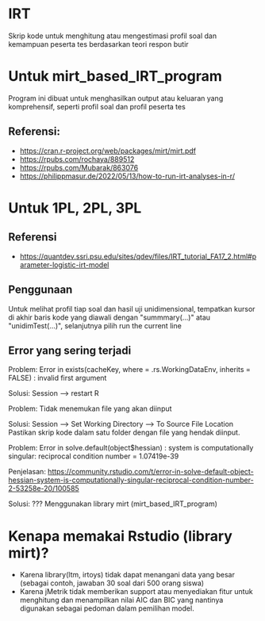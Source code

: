 # IRT
 Skrip kode untuk menghitung atau mengestimasi profil soal dan kemampuan peserta tes berdasarkan teori respon butir

# Untuk mirt_based_IRT_program
Program ini dibuat untuk menghasilkan output atau keluaran yang komprehensif, seperti profil soal dan profil peserta tes
## Referensi:
- https://cran.r-project.org/web/packages/mirt/mirt.pdf
- https://rpubs.com/rochaya/889512
- https://rpubs.com/Mubarak/863076
- https://philippmasur.de/2022/05/13/how-to-run-irt-analyses-in-r/


# Untuk 1PL, 2PL, 3PL
## Referensi
- https://quantdev.ssri.psu.edu/sites/qdev/files/IRT_tutorial_FA17_2.html#parameter-logistic-irt-model


## Penggunaan 
Untuk melihat profil tiap soal dan hasil uji unidimensional, tempatkan kursor di akhir baris kode yang diawali dengan "summmary(...)" atau "unidimTest(...)", selanjutnya  pilih run the current line


## Error yang sering terjadi
Problem:
Error in exists(cacheKey, where = .rs.WorkingDataEnv, inherits = FALSE) : 
  invalid first argument

Solusi: Session --> restart R


Problem:
Tidak menemukan file yang akan diinput

Solusi: Session --> Set Working Directory --> To Source File Location
Pastikan skrip kode dalam satu folder dengan file yang hendak diinput.


Problem:
Error in solve.default(object$hessian) : 
  system is computationally singular: reciprocal condition number = 1.07419e-39

Penjelasan: https://community.rstudio.com/t/error-in-solve-default-object-hessian-system-is-computationally-singular-reciprocal-condition-number-2-53258e-20/100585

Solusi: ??? Menggunakan library mirt (mirt_based_IRT_program)

# Kenapa memakai Rstudio (library mirt)?
- Karena library(ltm, irtoys) tidak dapat menangani data yang besar (sebagai contoh, jawaban 30 soal dari 500 orang siswa)
- Karena jMetrik tidak memberikan support atau menyediakan fitur untuk menghitung dan menampilkan nilai AIC dan BIC yang nantinya digunakan sebagai pedoman dalam pemilihan model.




